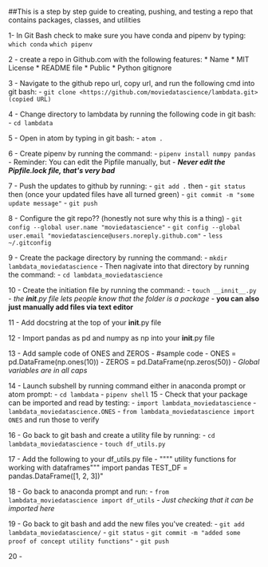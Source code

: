 ##This is a step by step guide to creating, pushing, and testing a repo that contains packages, classes, and utilities


  1- In Git Bash check to make sure you have conda and pipenv by typing:
        `which conda`
        `which pipenv`

  2 - create a repo in Github.com with the following features:
          * Name
          * MIT License
          * README file
          * Public
          * Python gitignore

  3 - Navigate to the github repo url, copy url, and run the following cmd into git bash:
        -  `git clone <https://github.com/moviedatascience/lambdata.git>(copied URL)`

  4 - Change directory to lambdata by running the following code in git bash:
        -  `cd lambdata`

  5 - Open in atom by typing in git bash:
        -  `atom .`

  6 - Create pipenv by running the command:
        -  `pipenv install numpy pandas`
                  -  Reminder: You can edit the Pipfile manually, but
                  -  ***Never edit the Pipfile.lock file, that's very bad***

  7 - Push the updates to github by running:
      -    `git add .` then
      -    `git status` then (once your updated files have all turned green)
      -    `git commit -m "some update message"`
      -    `git push`

  8 - Configure the git repo?? (honestly not sure why this is a thing)
        -  `git config --global user.name "moviedatascience"`
        -  `git config --global user.email "moviedatascience@users.noreply.github.com"`
        -  `less ~/.gitconfig`

  9 - Create the package directory by running the command:
        -  `mkdir lambdata_moviedatascience`
        -  Then nagivate into that directory by running the command:
        -    `cd lambdata_moviedatascience`

  10 - Create the initiation file by running the command:
        -  `touch __innit__.py`
        -  *the __init__.py file lets people know that the folder is a package*
        -  **you can also just manually add files via text editor**

  11 - Add docstring at the top of your __init__.py file

  12 - Import pandas as pd and numpy as np into your __init__.py file

  13 - Add sample code of ONES and ZEROS
      -  #sample code
      -  ONES = pd.DataFrame(np.ones(10))
      -  ZEROS = pd.DataFrame(np.zeros(50))
      -  *Global variables are in all caps*

  14 - Launch subshell by running command either in anaconda prompt or atom prompt:
        -  `cd lambdata`
        -  `pipenv shell`
  15 - Check that your package can be imported and read by testing:
        -  `import lambdata_moviedatascience`
        -  `lambdata_moviedatascience.ONES`
        -  `from lambdata_moviedatascience import ONES` and run those to verify

  16 - Go back to git bash and create a utility file by running:
        -  `cd lambdata_moviedatascience`
        -  `touch df_utils.py`

  17 - Add the following to your df_utils.py file
        -  """" utility functions for working with dataframes"""
          import pandas
          TEST_DF = pandas.DataFrame([1, 2, 3])"

  18 - Go back to anaconda prompt and run:
        -  `from lambdata_moviedatascience import df_utils`
        -  *Just checking that it can be imported here*

  19 - Go back to git bash and add the new files you've created:
        -  `git add lambdata_moviedatascience/`
        -  `git status`
        -  `git commit -m "added some proof of concept utility functions"`
        -  `git push`

  20 - 
